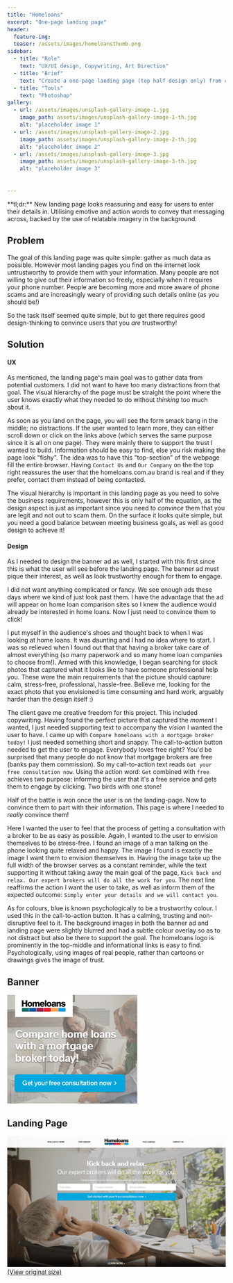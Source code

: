 ```yaml
---
title: "Homeloans"
excerpt: "One-page landing page"
header:
  feature-img:
  teaser: /assets/images/homeloansthumb.png
sidebar:
  - title: "Role"
    text: "UX/UI design, Copywriting, Art Direction"
  - title: "Brief"
    text: "Create a one-page landing page (top half design only) from click through banner ads that prompts user action"
  - title: "Tools"
    text: "Photoshop"
gallery:
  - url: /assets/images/unsplash-gallery-image-1.jpg
    image_path: assets/images/unsplash-gallery-image-1-th.jpg
    alt: "placeholder image 1"
  - url: /assets/images/unsplash-gallery-image-2.jpg
    image_path: assets/images/unsplash-gallery-image-2-th.jpg
    alt: "placeholder image 2"
  - url: /assets/images/unsplash-gallery-image-3.jpg
    image_path: assets/images/unsplash-gallery-image-3-th.jpg
    alt: "placeholder image 3"


---
```


<div class="notice">
  <p>**tl;dr:**  New landing page looks reassuring and easy for users to enter their details in. Utilising emotive and action words to convey that messaging across, backed by the use of relatable imagery in the background.
  </p>
</div>

Problem
------------
The goal of this landing page was quite simple: gather as much data as possible. However most landing pages you find on the internet look untrustworthy to provide them with your information. Many people are not willing to give out their information so freely, especially when it requires your phone number. People are becoming more and more aware of phone scams and are increasingly weary of providing such details online (as you should be!)

So the task itself seemed quite simple, but to get there requires good design-thinking to convince users that you *are* trustworthy!

Solution
------------
#### UX
As mentioned, the landing page's main goal was to gather data from potential customers. I did not want to have too many distractions from that goal. The visual hierarchy of the page must be straight the point where the user knows exactly what they needed to do without *thinking* too much about it.

As soon as you land on the page, you will see the form smack bang in the middle; no distractions. If the user wanted to learn more, they can either scroll down or click on the links above (which serves the same purpose since it is all on one page). They were mainly there to support the trust I wanted to build. Information should be easy to find, else you risk making the page look "fishy". The idea was to have this "top-section" of the webpage fill the entire browser. Having `Contact Us` and `Our Company` on the the top right reassures the user that the homeloans.com.au brand is real and if they prefer, contact them instead of being contacted.

The visual hierarchy is important in this landing page as you need to solve the business requirements, however this is only half of the equation, as the design aspect is just as important since you need to *convince* them that you are legit and not out to scam them. On the surface it looks quite simple, but you need a good balance between meeting business goals, as well as good design to achieve it!

#### Design
As I needed to design the banner ad as well, I started with this first since this is what the user will see before the landing page. The banner ad must pique their interest, as well as look trustworthy enough for them to engage.

I did not want anything complicated or fancy. We see enough ads these days where we kind of just look past them. I have the advantage that the ad will appear on home loan comparison sites so I knew the audience would already be interested in home loans. Now I just need to convince them to click!

I put myself in the audience's shoes and thought back to when I was looking at home loans. It was daunting and I had no idea where to start. I was so relieved when I found out that that having a broker take care of almost everything (so many paperwork and so many home loan companies to choose from!). Armed with this knowledge, I began searching for stock photos that captured what it looks like to have someone professional help you. These were the main requirements that the picture should capture: calm, stress-free, professional, hassle-free. Believe me, looking for the exact photo that you envisioned is time consuming and hard work, arguably harder than the design itself :)

The client gave me creative freedom for this project. This included copywriting. Having found the perfect picture that captured the *moment* I wanted, I just needed supporting text to accompany the *vision* I wanted the user to have. I came up with `Compare homeloans with a mortgage broker today!` I just needed something short and snappy. The call-to-action button needed to get the user to engage. Everybody loves free right? You'd be surprised that many people do not know that mortgage brokers are free (banks pay them commission). So my call-to-action text reads `Get your free consultation now`. Using the action word: `Get` combined with `free` achieves two purpose: informing the user that it's a free service and gets them to engage by clicking. Two birds with one stone!

Half of the battle is won once the user is on the landing-page. Now to convince them to part with their information. This page is where I needed to *really* convince them!

Here I wanted the user to feel that the process of getting a consultation with a broker to be as easy as possible. Again, I wanted to the user to envision themselves to be stress-free. I found an image of a man talking on the phone looking quite relaxed and happy. The image I found is exactly the image I want them to envision themselves in. Having the image take up the full width of the browser serves as a constant reminder, while the text supporting it without taking away the main goal of the page, `Kick back and relax. Our expert brokers will do all the work for you`. The next line reaffirms the action I want the user to take, as well as inform them of the expected outcome: `Simply enter your details and we will contact you`.

As for colours, blue is known psychologically to be a trustworthy colour. I used this in the call-to-action button. It has a calming, trusting and non-disruptive feel to it. The background images in both the banner ad and landing page were slightly blurred and had a subtle colour overlay so as to not distract but also be there to support the goal. The homeloans logo is prominently in the top-middle and informational links is easy to find. Psychologically, using images of real people, rather than cartoons or drawings gives the image of trust.

Banner
---------
![homeloans banner ad](/assets/images/homeloans-banner.png "homeloans banner ad")

Landing Page
--------------------
![homeloans landing page](/assets/images/homeloans-landing.png "homeloans landing page")
[(View original size)](/assets/images/homeloans-landing.png)

